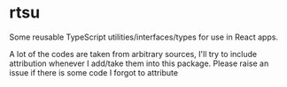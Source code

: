 # rtsu

Some reusable TypeScript utilities/interfaces/types for use in React apps.

A lot of the codes are taken from arbitrary sources, I'll try to include
attribution whenever I add/take them into this package. Please raise an issue
if there is some code I forgot to attribute
